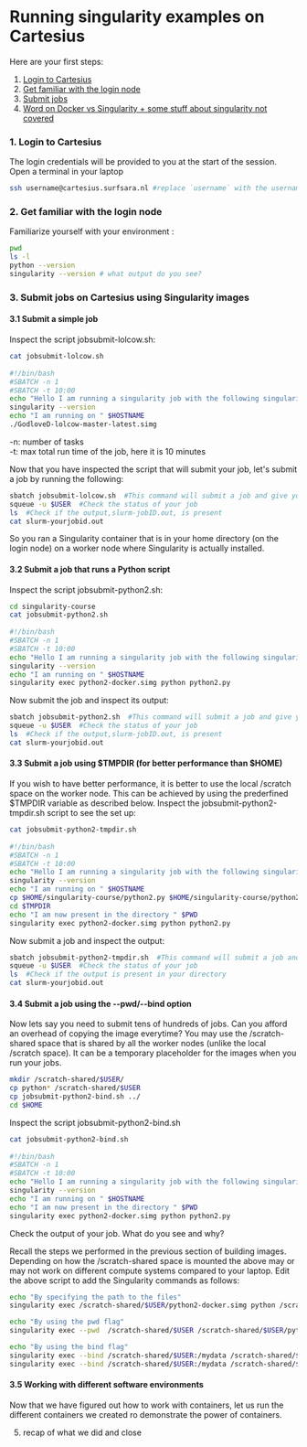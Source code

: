 # Running singularity examples on Cartesius

Here are your first steps:

1. [Login to Cartesius](#cartesius-login)
2. [Get familiar with the login node](#cartesius-env)
3. [Submit jobs](#job-submit)
4. [Word on Docker vs Singularity + some stuff about singularity not covered](#wrap-up)

### <a name="cartesius-login"></a> 1. Login to Cartesius

The login credentials will be provided to you at the start of the session. Open a terminal in your laptop 
    
 ```sh
 ssh username@cartesius.surfsara.nl #replace `username` with the username assigned to you
 ```
  
### <a name="cartesius-env"></a> 2. Get familiar with the login node

Familiarize yourself with your environment :

 ```sh
 pwd
 ls -l
 python --version
 singularity --version # what output do you see?
 ```

### <a name="job-submit"></a> 3. Submit jobs on Cartesius using Singularity images

#### 3.1 Submit a simple job 

Inspect the script jobsubmit-lolcow.sh:
  
 ```sh
 cat jobsubmit-lolcow.sh
  
 #!/bin/bash
 #SBATCH -n 1
 #SBATCH -t 10:00
 echo "Hello I am running a singularity job with the following singularity version"
 singularity --version
 echo "I am running on " $HOSTNAME
 ./GodloveD-lolcow-master-latest.simg
 ```
 -n: number of tasks  
 -t: max total run time of the job, here it is 10 minutes
  
Now that you have inspected the script that will submit your job, let's submit a job by running the following:
  
 ```sh
 sbatch jobsubmit-lolcow.sh  #This command will submit a job and give you a job ID in return
 squeue -u $USER  #Check the status of your job
 ls  #Check if the output,slurm-jobID.out, is present
 cat slurm-yourjobid.out
 ```
 
So you ran a Singularity container that is in your home directory (on the login node) on a worker node where Singularity is actually installed.

#### 3.2 Submit a job that runs a Python script

Inspect the script jobsubmit-python2.sh:

 ```sh
 cd singularity-course
 cat jobsubmit-python2.sh
  
 #!/bin/bash
 #SBATCH -n 1
 #SBATCH -t 10:00
 echo "Hello I am running a singularity job with the following singularity version"
 singularity --version
 echo "I am running on " $HOSTNAME
 singularity exec python2-docker.simg python python2.py
 ```
Now submit the job and inspect its output:
  
 ```sh
 sbatch jobsubmit-python2.sh  #This command will submit a job and give you a job ID in return
 squeue -u $USER  #Check the status of your job
 ls  #Check if the output,slurm-jobID.out, is present
 cat slurm-yourjobid.out
 ```

#### 3.3 Submit a job using $TMPDIR (for better performance than $HOME)

If you wish to have better performance, it is better to use the local /scratch space on the worker node. This can be achieved  by using the prederfined $TMPDIR variable as described below. Inspect the jobsubmit-python2-tmpdir.sh script to see the set up:
 
 ```sh
 cat jobsubmit-python2-tmpdir.sh
  
 #!/bin/bash
 #SBATCH -n 1
 #SBATCH -t 10:00
 echo "Hello I am running a singularity job with the following singularity version"
 singularity --version
 echo "I am running on " $HOSTNAME
 cp $HOME/singularity-course/python2.py $HOME/singularity-course/python2-docker.simg $TMPDIR
 cd $TMPDIR
 echo "I am now present in the directory " $PWD
 singularity exec python2-docker.simg python python2.py
 ```

Now submit a job and inspect the output:
  
 ```sh
 sbatch jobsubmit-python2-tmpdir.sh  #This command will submit a job and give you a job ID in return  
 squeue -u $USER  #Check the status of your job
 ls  #Check if the output is present in your directory
 cat slurm-yourjobid.out
 ```
  
#### 3.4 Submit a job using the --pwd/--bind option

Now lets say you need to submit tens of hundreds of jobs. Can you afford an overhead of copying the image everytime? You may use the /scratch-shared space that is shared by all the worker nodes (unlike the local /scratch space). It can be a temporary placeholder for the images when you run your jobs.

 ```sh
 mkdir /scratch-shared/$USER/
 cp python* /scratch-shared/$USER  
 cp jobsubmit-python2-bind.sh ../
 cd $HOME
 ```
Inspect the script jobsubmit-python2-bind.sh

 ```sh
 cat jobsubmit-python2-bind.sh
  
 #!/bin/bash
 #SBATCH -n 1
 #SBATCH -t 10:00
 echo "Hello I am running a singularity job with the following singularity version"
 singularity --version
 echo "I am running on " $HOSTNAME
 echo "I am now present in the directory " $PWD
 singularity exec python2-docker.simg python python2.py
 ```

Check the output of your job. What do you see and why?
  
Recall the steps we performed in the previous section of building images. Depending on how the /scratch-shared space is mounted the above may or may not work on different compute systems compared to your laptop. Edit the above script to add the Singularity commands as follows:

  ```sh
  echo "By specifying the path to the files"
  singularity exec /scratch-shared/$USER/python2-docker.simg python /scratch-shared/$USER/python2.py   
  
  echo "By using the pwd flag"
  singularity exec --pwd  /scratch-shared/$USER /scratch-shared/$USER/python2-docker.simg python /scratch-shared/$USER/python2.py
  
  echo "By using the bind flag"
  singularity exec --bind /scratch-shared/$USER:/mydata /scratch-shared/$USER/python2-docker.simg python /mydata/python2.py
  singularity exec --bind /scratch-shared/$USER:/mydata /scratch-shared/$USER/python3.simg python /mydata/python3.py

  ```
  
#### 3.5 Working with different software environments

Now that we have figured out how to work with containers, let us run the different containers we created ro demonstrate the power of containers.  
 

5. recap of what we did and close







